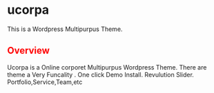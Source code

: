 # ucorpa
This is a Wordpress Multipurpus Theme.
<h2 style='color:red;'>Overview</h2>
<p>Ucorpa is a Online corporet Multipurpus Wordpress Theme. There are theme a Very Funcality . One click Demo Install. Revulution Slider. Portfolio,Service,Team,etc</p>
